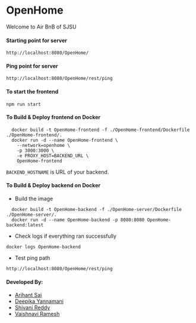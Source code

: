 # OpenHome
Welcome to Air BnB of SJSU

#### Starting point for server
`http://localhost:8080/OpenHome/`

#### Ping point for server
`http://localhost:8080/OpenHome/rest/ping`


#### To start the frontend
`npm run start`

#### To Build & Deploy frontend on Docker
```
  docker build -t OpenHome-frontend -f ./OpenHome-frontend/Dockerfile ./OpenHome-frontend/.
  docker run -d --name OpenHome-frontend \
    --network=openhome \
    -p 3000:3000 \
    -e PROXY_HOST=BACKEND_URL \
    OpenHome-frontend
```
`BACKEND_HOSTNAME` is URL of your backend.

#### To Build & Deploy backend on Docker
- Build the image
```
  docker build -t OpenHome-backend -f ./OpenHome-server/Dockerfile ./OpenHome-server/.
  docker run -d --name OpenHome-backend -p 8080:8080 OpenHome-backend:latest
```

- Check logs if everything ran successfully
```
docker logs OpenHome-backend
```

- Test ping path
```
http://localhost:8080/OpenHome/rest/ping
```

#### Developed  By:
- [Arihant Sai](https://github.com/Arihant1467)
- [Deepika Yannamani](https://github.com/deepikay912)
- [Shivani Reddy](https://github.com/Shivanireddy25)
- [Vaishnavi Ramesh](https://github.com/iivaishnavii)


